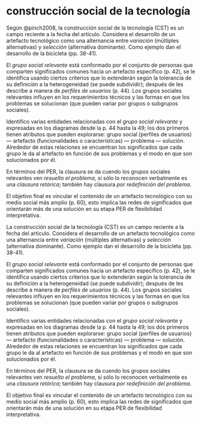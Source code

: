 # construcción social de la tecnología
Según @pinch2008, la construcción social de la tecnología (CST) es un campo reciente a la fecha del artículo. Considera el desarrollo de un artefacto tecnológico como una alternancia entre *variación* (múltiples alternativas) y *selección* (alternativa dominante). Como ejemplo dan el desarrollo de la bicicleta (pp. 38-41).

El *grupo social relevante* está conformado por el conjunto de personas que comparten significados comunes hacia un artefacto específico (p. 42), se le identifica usando ciertos criterios que lo extenderán según la tolerancia de su definición a la heterogeneidad (se puede subdividir); después de les describe a manera de *perfiles de usuarios* (p. 44). Los grupos sociales relevantes influyen en los requerimientos técnicos y las formas en que los problemas se solucionan (que pueden variar por grupos o subgrupos sociales).

Identifico varias entidades relacionadas con el *grupo social relevante* y expresadas en los diagramas desde la p. 44 hasta la 49; los dos primeros tienen atributos que pueden explorarse: grupo social (perfiles de usuarios) — artefacto (funcionalidades o características) — problema — solución. Alrededor de estas relaciones se encuentran los significados que cada grupo le da al artefacto en función de sus problemas y el modo en que son solucionados por él.

En términos del PER, la clausura se da cuendo los grupos sociales relevantes ven *resuelto el problema*, si sólo lo reconocen verbalmente es una *clausura retórica*; también hay clausura *por redefinición del problema*.

El objetivo final es vincular el contenido de un artefacto 
tecnológico con su medio social más amplio (p. 60), esto implica las redes de significados que orientarán más de una solución en su etapa PER de flexibilidad interpretativa.


La construcción social de la tecnología (CST) es un campo reciente a la fecha del artículo. Considera el desarrollo de un artefacto tecnológico como una alternancia entre *variación* (múltiples alternativas) y *selección* (alternativa dominante). Como ejemplo dan el desarrollo de la bicicleta (pp. 38-41).

El *grupo social relevante* está conformado por el conjunto de personas que comparten significados comunes hacia un artefacto específico (p. 42), se le identifica usando ciertos criterios que lo extenderán según la tolerancia de su definición a la heterogeneidad (se puede subdividir); después de les describe a manera de *perfiles de usuarios* (p. 44). Los grupos sociales relevantes influyen en los requerimientos técnicos y las formas en que los problemas se solucionan (que pueden variar por grupos o subgrupos sociales).

Identifico varias entidades relacionadas con el *grupo social relevante* y expresadas en los diagramas desde la p. 44 hasta la 49; los dos primeros tienen atributos que pueden explorarse: grupo social (perfiles de usuarios) — artefacto (funcionalidades o características) — problema — solución. Alrededor de estas relaciones se encuentran los significados que cada grupo le da al artefacto en función de sus problemas y el modo en que son solucionados por él.

En términos del PER, la clausura se da cuendo los grupos sociales relevantes ven *resuelto el problema*, si sólo lo reconocen verbalmente es una *clausura retórica*; también hay clausura *por redefinición del problema*.

El objetivo final es vincular el contenido de un artefacto 
tecnológico con su medio social más amplio (p. 60), esto implica las redes de significados que orientarán más de una solución en su etapa PER de flexibilidad interpretativa.
